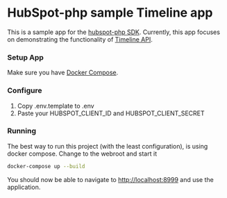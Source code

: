 # HubSpot-php sample Timeline app

This is a sample app for the [hubspot-php SDK](https://github.com/HubSpot/hubspot-php). 
Currently, this app focuses on demonstrating the functionality of [Timeline API](https://developers.hubspot.com/docs/methods/timeline/timeline-overview).

### Setup App

Make sure you have [Docker Compose](https://docs.docker.com/compose/).

### Configure

1. Copy .env.template to .env
2. Paste your HUBSPOT_CLIENT_ID and HUBSPOT_CLIENT_SECRET

### Running

The best way to run this project (with the least configuration), is using docker compose.  Change to the webroot and start it

```bash
docker-compose up --build
```
You should now be able to navigate to [http://localhost:8999](http://localhost:8999) and use the application.
